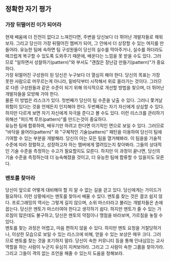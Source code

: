 
## 정확한 자기 평가
### 가장 뒤떨어진 이가 되어라
현재 배움에 더 진전이 없다고 느껴진다면, 주변을 당신보다 더 뛰어난 개발자들로 채워보자. 그리고 당신이 가장 뒤떨어진 멤버가 되어, 그 안에서 더 상장할 수 있는 여지를 만들어라. 유능한 팀에 속하면 팀 구성원들이 당신의 실수를 막아주거나, 실수를 하더라도 매끄럽게 복구할 수 있도록 도와주기 때문에, 배운다는 느낌을 못 받을 수도 있다. 그러므로 "일하면서 성찰하기(pattern)"와 부서도 "괜찮은 장난감 만들기(pattern)"가 중요하다.<br> 
가장 뒤떨어진 구성원이 된 당신은 누구보다 더 열심히 해야 한다. 당신의 목표는 가장 못한 사람으로 머무르는게 아니라, 밑바닥부터 시작해서 위로 올라가는 것이다. 그러므로 다른 구성원들과 같은 수준이 되기 위해 의식적으로 개선할 방법을 찾으며, 더 뛰어난 개발자들을 모방해 가야 한다.<br>
물론 이 방법은 리스크가 있다. 첫번째가 당신이 팀 수준을 낮출 수 있다. 그러니 쫓겨날 위험이 있다는 것을 언제든지 인지해야 한다. 두번째로는 자기 자신에게 상심할 수 있다. 하지만 다르게 보면 자기 자신에게 자극을 준다고 볼 수도 있다. 이런 리스크를 관리하기 위해선 "피드백 루프(pattern)"를 만드는것이 중요하다.<br>
유능한 팀에 합류하여, 배우기만 하려고 한다면 이기적인 면으로 보일 수 있다. 그러므로 "바닥을 쓸어라(pattern)" 와 "구체적인 기술(pattern)" 패턴을 이용하여 당신이 팀에 기여할 수 있는 부분을 개발해라.
당신이 아는 모든 팀을 열거해봐라. 이 팀을을 기술적 수준에 따라 정렬하고, 성장하고자 하는 멤버에게 열려있는지 찾아봐라. 그들의 상대적인 기술 수준을 측정하는 수고가 필요할지도 모른다. 하지만 이 과정이 끝나면, 당신의 기술 수준을 측정하는데 더 능숙해졌을 것이고, 더 유능한 팀에 합류할 수 있을지도 모른다.

### 멘토를 찾아라
당신이 앞으로 어떻게 대비해야 할 지 알 수 없는 길을 걷고 있다. 당신에게는 가이드가 필요하다. 이런 상황에서는 멘토를 찾아서 배울 수 있다. 멘토를 찾는 것은 결코 쉽지 않다. 프로그래밍의 역사는 그렇게 길지 않으며, 소위 마스터라고 불리는 개발자들은 손에 꼽는다. 당신은 멘토가 마스터여야 한다고 생각하기 쉽다. 하지만 멘토가 줄 수 있는 가르침이 많은데도 불구하고, 당신은 멘토의 약점이나 맹점을 바라보며, 가르침을 놓칠 수 있다.<br>
멘토를 찾는 과정은 어렵고, 마음 편하지 않을 수 있다. 하지만 멘토 요청을 거절당하거나, 이상한 모습으로 보일 수 있는 리스크에 비해, 얻을 수 있는 보상은 매우 크다. 그러므로 멘토를 찾는 것을 포기하지 말라. 당신이 속한 커뮤니티 등을 통해 인내심있는 교사역할을 하는 사람이 누군지 유심히 지켜보아라. 그리고 그 사람이 속한 그룹을 찾아가라. 그리고 그들이 격의 없는 조언을 해줄 수 있는지 도움을 청해보라.
